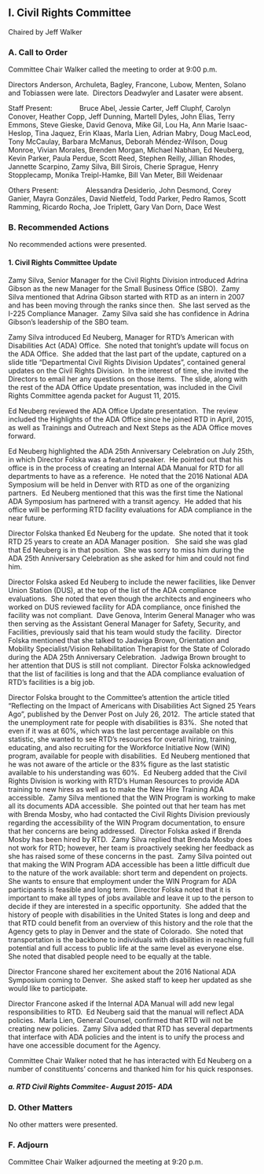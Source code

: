 ## I. Civil Rights Committee

Chaired by Jeff Walker

### A. Call to Order

Committee Chair Walker called the meeting to order at 9:00 p.m.

Directors Anderson, Archuleta, Bagley, Francone, Lubow, Menten, Solano and Tobiassen were late.  Directors Deadwyler and Lasater were absent.

Staff Present:              Bruce Abel, Jessie Carter, Jeff Cluphf, Carolyn Conover, Heather Copp, Jeff Dunning, Martell Dyles, John Elias, Terry Emmons, Steve Gieske, David Genova, Mike Gil, Lou Ha, Ann Marie Isaac-Heslop, Tina Jaquez, Erin Klaas, Marla Lien, Adrian Mabry, Doug MacLeod, Tony McCaulay, Barbara McManus, Deborah Méndez-Wilson, Doug Monroe, Vivian Morales, Brenden Morgan, Michael Nabhan, Ed Neuberg, Kevin Parker, Paula Perdue, Scott Reed, Stephen Reilly, Jillian Rhodes, Jannette Scarpino, Zamy Silva, Bill Sirois, Cherie Sprague, Henry Stopplecamp, Monika Treipl-Hamke, Bill Van Meter, Bill Weidenaar

Others Present:              Alessandra Desiderio, John Desmond, Corey Ganier, Mayra Gonzáles, David Nietfeld, Todd Parker, Pedro Ramos, Scott Ramming, Ricardo Rocha, Joe Triplett, Gary Van Dorn, Dace West

### B. Recommended Actions

No recommended actions were presented.

#### 1. Civil Rights Committee Update

Zamy Silva, Senior Manager for the Civil Rights Division introduced Adrina Gibson as the new Manager for the Small Business Office (SBO).  Zamy Silva mentioned that Adrina Gibson started with RTD as an intern in 2007 and has been moving through the ranks since then.  She last served as the I-225 Compliance Manager.  Zamy Silva said she has confidence in Adrina Gibson’s leadership of the SBO team.

Zamy Silva introduced Ed Neuberg, Manager for RTD’s American with Disabilities Act (ADA) Office.  She noted that tonight’s update will focus on the ADA Office.  She added that the last part of the update, captured on a slide title “Departmental Civil Rights Division Updates”, contained general updates on the Civil Rights Division.  In the interest of time, she invited the Directors to email her any questions on those items.  The slide, along with the rest of the ADA Office Update presentation, was included in the Civil Rights Committee agenda packet for August 11, 2015.

Ed Neuberg reviewed the ADA Office Update presentation.  The review included the Highlights of the ADA Office since he joined RTD in April, 2015, as well as Trainings and Outreach and Next Steps as the ADA Office moves forward.

Ed Neuberg highlighted the ADA 25th Anniversary Celebration on July 25th, in which Director Folska was a featured speaker.  He pointed out that his office is in the process of creating an Internal ADA Manual for RTD for all departments to have as a reference.  He noted that the 2016 National ADA Symposium will be held in Denver with RTD as one of the organizing partners.  Ed Neuberg mentioned that this was the first time the National ADA Symposium has partnered with a transit agency.  He added that his office will be performing RTD facility evaluations for ADA compliance in the near future.

Director Folska thanked Ed Neuberg for the update.  She noted that it took RTD 25 years to create an ADA Manager position.   She said she was glad that Ed Neuberg is in that position.  She was sorry to miss him during the ADA 25th Anniversary Celebration as she asked for him and could not find him.

Director Folska asked Ed Neuberg to include the newer facilities, like Denver Union Station (DUS), at the top of the list of the ADA compliance evaluations.  She noted that even though the architects and engineers who worked on DUS reviewed facility for ADA compliance, once finished the facility was not compliant.  Dave Genova, Interim General Manager who was then serving as the Assistant General Manager for Safety, Security, and Facilities, previously said that his team would study the facility.  Director Folska mentioned that she talked to Jadwiga Brown, Orientation and Mobility Specialist/Vision Rehabilitation Therapist for the State of Colorado during the ADA 25th Anniversary Celebration.  Jadwiga Brown brought to her attention that DUS is still not compliant.  Director Folska acknowledged that the list of facilities is long and that the ADA compliance evaluation of RTD’s facilities is a big job.

Director Folska brought to the Committee’s attention the article titled “Reflecting on the Impact of Americans with Disabilities Act Signed 25 Years Ago”, published by the Denver Post on July 26, 2012.  The article stated that the unemployment rate for people with disabilities is 83%.  She noted that even if it was at 60%, which was the last percentage available on this statistic, she wanted to see RTD’s resources for overall hiring, training, educating, and also recruiting for the Workforce Initiative Now (WIN) program, available for people with disabilities.  Ed Neuberg mentioned that he was not aware of the article or the 83% figure as the last statistic available to his understanding was 60%.  Ed Neuberg added that the Civil Rights Division is working with RTD’s Human Resources to provide ADA training to new hires as well as to make the New Hire Training ADA accessible.  Zamy Silva mentioned that the WIN Program is working to make all its documents ADA accessible.  She pointed out that her team has met with Brenda Mosby, who had contacted the Civil Rights Division previously regarding the accessibility of the WIN Program documentation, to ensure that her concerns are being addressed.  Director Folska asked if Brenda Mosby has been hired by RTD.  Zamy Silva replied that Brenda Mosby does not work for RTD; however, her team is proactively seeking her feedback as she has raised some of these concerns in the past.  Zamy Silva pointed out that making the WIN Program ADA accessible has been a little difficult due to the nature of the work available: short term and dependent on projects.  She wants to ensure that employment under the WIN Program for ADA participants is feasible and long term.  Director Folska noted that it is important to make all types of jobs available and leave it up to the person to decide if they are interested in a specific opportunity.  She added that the history of people with disabilities in the United States is long and deep and that RTD could benefit from an overview of this history and the role that the Agency gets to play in Denver and the state of Colorado.  She noted that transportation is the backbone to individuals with disabilities in reaching full potential and full access to public life at the same level as everyone else.  She noted that disabled people need to be equally at the table.

Director Francone shared her excitement about the 2016 National ADA Symposium coming to Denver.  She asked staff to keep her updated as she would like to participate.

Director Francone asked if the Internal ADA Manual will add new legal responsibilities to RTD.  Ed Neuberg said that the manual will reflect ADA policies.  Marla Lien, General Counsel, confirmed that RTD will not be creating new policies.  Zamy Silva added that RTD has several departments that interface with ADA policies and the intent is to unify the process and have one accessible document for the Agency.

Committee Chair Walker noted that he has interacted with Ed Neuberg on a number of constituents’ concerns and thanked him for his quick responses.

##### a. RTD Civil Rights Commitee- August 2015- ADA

### D. Other Matters

No other matters were presented.

### F. Adjourn

Committee Chair Walker adjourned the meeting at 9:20 p.m.